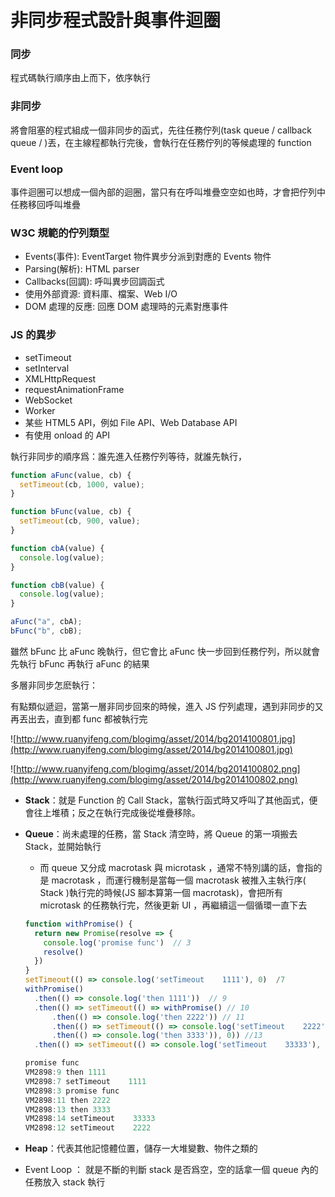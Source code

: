 # 非同步程式設計與事件迴圈

### 同步

程式碼執行順序由上而下，依序執行

### 非同步

將會阻塞的程式組成一個非同步的函式，先往任務佇列(task queue / callback queue / )丟，在主線程都執行完後，會執行在任務佇列的等候處理的 function

### Event loop

事件迴圈可以想成一個內部的迴圈，當只有在呼叫堆疊空空如也時，才會把佇列中任務移回呼叫堆疊

### W3C 規範的佇列類型

- Events(事件): EventTarget 物件異步分派到對應的 Events 物件
- Parsing(解析): HTML parser
- Callbacks(回調): 呼叫異步回調函式
- 使用外部資源: 資料庫、檔案、Web I/O
- DOM 處理的反應: 回應 DOM 處理時的元素對應事件

### JS 的異步

- setTimeout
- setInterval
- XMLHttpRequest
- requestAnimationFrame
- WebSocket
- Worker
- 某些 HTML5 API，例如 File API、Web Database API
- 有使用 onload 的 API

執行非同步的順序爲：誰先進入任務佇列等待，就誰先執行，

```jsx
function aFunc(value, cb) {
  setTimeout(cb, 1000, value);
}

function bFunc(value, cb) {
  setTimeout(cb, 900, value);
}

function cbA(value) {
  console.log(value);
}

function cbB(value) {
  console.log(value);
}

aFunc("a", cbA);
bFunc("b", cbB);
```

雖然 bFunc 比 aFunc 晚執行，但它會比 aFunc 快一步回到任務佇列，所以就會先執行 bFunc 再執行 aFunc 的結果

多層非同步怎麽執行：

有點類似遞迴，當第一層非同步回來的時候，進入 JS 佇列處理，遇到非同步的又再丟出去，直到都 func 都被執行完

![http://www.ruanyifeng.com/blogimg/asset/2014/bg2014100801.jpg](http://www.ruanyifeng.com/blogimg/asset/2014/bg2014100801.jpg)

![http://www.ruanyifeng.com/blogimg/asset/2014/bg2014100802.png](http://www.ruanyifeng.com/blogimg/asset/2014/bg2014100802.png)

- **Stack**：就是 Function 的 Call Stack，當執行函式時又呼叫了其他函式，便會往上堆積；反之在執行完成後從堆疊移除。
- **Queue**：尚未處理的任務，當 Stack 清空時，將 Queue 的第一項搬去 Stack，並開始執行

  - 而 queue 又分成 macrotask 與 microtask ，通常不特別講的話，會指的是 macrotask ，而運行機制是當每一個 macrotask 被推入主執行序( Stack )執行完的時候(JS 腳本算第一個 macrotask)，會把所有 microtask 的任務執行完，然後更新 UI ，再繼續這一個循環一直下去

  ```jsx
  function withPromise() {
    return new Promise(resolve => {
      console.log('promise func')  // 3
      resolve()
    })
  }
  setTimeout(() => console.log('setTimeout    1111'), 0)  /7
  withPromise()
    .then(() => console.log('then 1111'))  // 9
    .then(() => setTimeout(() => withPromise() // 10
    	.then(() => console.log('then 2222')) // 11
    	.then(() => setTimeout(() => console.log('setTimeout    2222'), 0)) // 12
    	.then(() => console.log('then 3333')), 0)) //13
    .then(() => setTimeout(() => console.log('setTimeout    33333'), 0)) //14

  promise func
  VM2898:9 then 1111
  VM2898:7 setTimeout    1111
  VM2898:3 promise func
  VM2898:11 then 2222
  VM2898:13 then 3333
  VM2898:14 setTimeout    33333
  VM2898:12 setTimeout    2222
  ```

- **Heap**：代表其他記憶體位置，儲存一大堆變數、物件之類的
- Event Loop ： 就是不斷的判斷 stack 是否爲空，空的話拿一個 queue 內的任務放入 stack 執行

